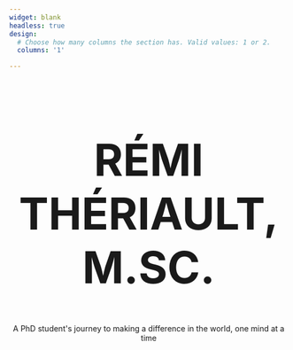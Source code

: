 ```yaml
---
widget: blank
headless: true
design:
  # Choose how many columns the section has. Valid values: 1 or 2.
  columns: '1'

---
```




<div style="text-align:center"> <h1 style="font-size: 80px"> RÉMI THÉRIAULT, M.SC. </h1> </div>

<div style="text-align:center"> A PhD student's journey to making a difference in the world, one mind at a time </div>